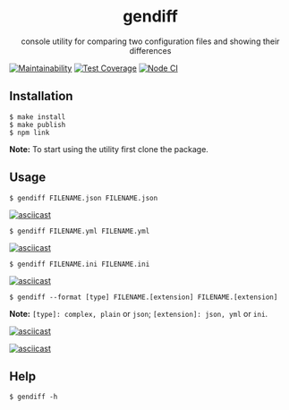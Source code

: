 <div align="center">
  <h1>gendiff</h1>
  <p>console utility for comparing two configuration files and showing their differences</p>
</div>

[![Maintainability](https://api.codeclimate.com/v1/badges/9567aa49ed7a59f9d9f1/maintainability)](https://codeclimate.com/github/alexunnt/frontend-project-lvl2/maintainability)
[![Test Coverage](https://api.codeclimate.com/v1/badges/9567aa49ed7a59f9d9f1/test_coverage)](https://codeclimate.com/github/alexunnt/frontend-project-lvl2/test_coverage)
[![Node CI](https://github.com/alexunnt/frontend-project-lvl2/workflows/Node%20CI/badge.svg)](https://github.com/alexunnt/frontend-project-lvl2/actions)

## Installation

```
$ make install
$ make publish
$ npm link
```
**Note:** To start using the utility first clone the package.

## Usage

```
$ gendiff FILENAME.json FILENAME.json
```
[![asciicast](https://asciinema.org/a/309073.svg)](https://asciinema.org/a/309073)
```
$ gendiff FILENAME.yml FILENAME.yml
```
[![asciicast](https://asciinema.org/a/309074.svg)](https://asciinema.org/a/309074)
```
$ gendiff FILENAME.ini FILENAME.ini
```
[![asciicast](https://asciinema.org/a/309075.svg)](https://asciinema.org/a/309075)

```
$ gendiff --format [type] FILENAME.[extension] FILENAME.[extension]
```
**Note:** ```[type]: complex, plain``` or ```json```; ```[extension]: json, yml``` or ```ini```.

[![asciicast](https://asciinema.org/a/309459.svg)](https://asciinema.org/a/309459)

[![asciicast](https://asciinema.org/a/309673.svg)](https://asciinema.org/a/309673)

## Help

```
$ gendiff -h
```
